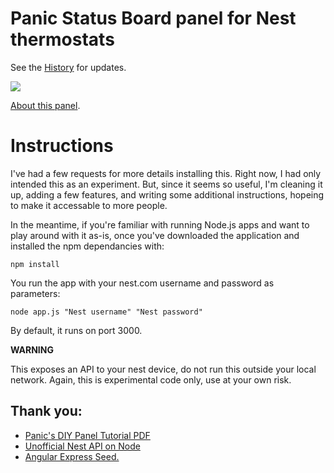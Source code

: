 # Panic Status Board panel for Nest thermostats

See the [History](https://github.com/takitapart/panicboard-panel-nest/blob/master/History.md) for updates.

![](http://takitapart.com/posts/nest-on-the-panic-status-board/nest-panel-detail.png)

[About this panel](http://takitapart.com/posts/nest-on-the-panic-status-board/).


# Instructions

I've had a few requests for more details installing this. Right now, I had only intended this as an experiment. But, since it seems so useful, I'm cleaning it up, adding a few features, and writing some additional instructions, hopeing to make it accessable to more people.

In the meantime, if you're familiar with running Node.js apps and want to play around with it as-is, once you've downloaded the application and installed the npm dependancies with:

```
npm install
```

You run the app with your nest.com username and password as parameters:

```
node app.js "Nest username" "Nest password"
```

By default, it runs on port 3000.

**WARNING**

This exposes an API to your nest device, do not run this outside your local network.
Again, this is experimental code only, use at your own risk.


## Thank you:
- <a href="http://www.panic.com/statusboard/docs/diy_tutorial.pdf">Panic's DIY Panel Tutorial PDF</a>
- <a href="https://github.com/wiredprairie/unofficial_nodejs_nest">Unofficial Nest API on Node</a>
- <a href="https://github.com/btford/angular-express-seed">Angular Express Seed.</a>


